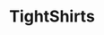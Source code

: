 ---
title: TightShirts
crosslinks:
- WatchItForThePlot
- AlyssaAtNightFans
- liamariejohnson
- nsfw
- lindseypelas
- pokies
---